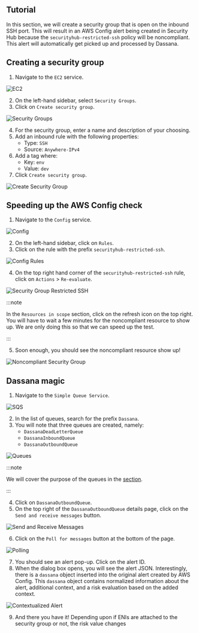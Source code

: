 ## Tutorial

In this section, we will create a security group that is open on the inbound SSH port. This will result in an AWS Config alert being created in Security Hub because the `securityhub-restricted-ssh` policy will be noncompliant. This alert will automatically get picked up and processed by Dassana.

## Creating a security group

1. Navigate to the `EC2` service.

![EC2](/img/guides/vendor-setup/security-hub/ec2.png)

2. On the left-hand sidebar, select `Security Groups`.
3. Click on `Create security group`.

![Security Groups](/img/guides/vendor-setup/security-hub/securityGroups.png)

4. For the security group, enter a name and description of your choosing.
5. Add an inbound rule with the following properties:
    - Type: `SSH`
    - Source: `Anywhere-IPv4`
6. Add a tag where:
    - Key: `env`
    - Value: `dev`
7. Click `Create security group`.

![Create Security Group](/img/guides/vendor-setup/security-hub/createSecurityGroup.png)

## Speeding up the AWS Config check

1. Navigate to the `Config` service.

![Config](/img/guides/vendor-setup/security-hub/config.png)

2. On the left-hand sidebar, click on `Rules`.
3. Click on the rule with the prefix `securityhub-restricted-ssh`.

![Config Rules](/img/guides/vendor-setup/security-hub/configRules.png)

4. On the top right hand corner of the `securityhub-restricted-ssh` rule, click on `Actions` > `Re-evaluate`.

![Security Group Restricted SSH](/img/guides/vendor-setup/security-hub/securityGroupRestrictedSSH.png)

:::note

In the `Resources in scope` section, click on the refresh icon on the top right. You will have to wait a few minutes for the noncompliant resource to show up. We are only doing this so that we can speed up the test.

:::

5. Soon enough, you should see the noncompliant resource show up!

![Noncompliant Security Group](/img/guides/vendor-setup/security-hub/noncompliantSecurityGroup.png)

## Dassana magic

1. Navigate to the `Simple Queue Service`.

![SQS](/img/guides/vendor-setup/security-hub/sqs.png)

2. In the list of queues, search for the prefix `Dassana`.
3. You will note that three queues are created, namely:
    - `DassanaDeadLetterQueue`
    - `DassanaInboundQueue`
    - `DassanaOutboundQueue`

![Queues](/img/guides/vendor-setup/security-hub/queues.png)

:::note

We will cover the purpose of the queues in the [section](/docs/how-it-works/high-level).

:::

4. Click on `DassanaOutboundQueue`.
5. On the top right of the `DassanaOutboundQueue` details page, click on the `Send and receive messages` button.

![Send and Receive Messages](/img/guides/vendor-setup/security-hub/sendAndReceiveMessages.png)

6. Click on the `Poll for messages` button at the bottom of the page.

![Polling](/img/guides/vendor-setup/security-hub/polling.png)

7. You should see an alert pop-up. Click on the alert ID.
8. When the dialog box opens, you will see the alert JSON. Interestingly, there is a `dassana` object inserted into the original alert created by AWS Config. This `dassana` object contains normalized information about the alert, additional context, and a risk evaluation based on the added context.

![Contextualized Alert](/img/guides/vendor-setup/security-hub/contextualizedAlert.png)

9. And there you have it! Depending upon if ENIs are attached to the security group or not, the risk value changes
